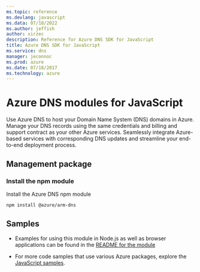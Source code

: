 ```yaml
---
ms.topic: reference
ms.devlang: javascript
ms.data: 07/18/2022
ms.author: jeffish
author: xirzec
description: Reference for Azure DNS SDK for JavaScript
title: Azure DNS SDK for JavaScript
ms.service: dns
manager: jeconnoc
ms.prod: azure
ms.date: 07/18/2017
ms.technology: azure
---
```

# Azure DNS modules for JavaScript

Use Azure DNS to host your Domain Name System (DNS) domains in Azure. Manage your DNS records using the same credentials and billing and support contract as your other Azure services. Seamlessly integrate Azure-based services with corresponding DNS updates and streamline your end-to-end deployment process.

## Management package

### Install the npm module

Install the Azure DNS npm module

```bash
npm install @azure/arm-dns
```

## Samples

* Examples for using this module in Node.js as well as browser applications can be found in the [README for the module](https://www.npmjs.com/package/@azure/arm-dns)

* For more code samples that use various Azure packages, explore the [JavaScript samples](https://docs.microsoft.com/samples/browse/?languages=javascript).